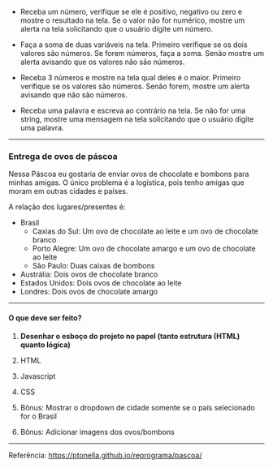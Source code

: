 * Receba um número, verifique se ele é positivo, negativo ou zero e mostre o resultado na tela. Se o valor não for numérico, mostre um alerta na tela solicitando que o usuário digite um número.

* Faça a soma de duas variáveis na tela. Primeiro verifique se os dois valores são números. Se forem números, faça a soma. Senão mostre um alerta avisando que os valores não são números.

* Receba 3 números e mostre na tela qual deles é o maior. Primeiro verifique se os valores são números. Senão forem, mostre um alerta avisando que não são números.

* Receba uma palavra e escreva ao contrário na tela. Se não for uma string, mostre uma mensagem na tela solicitando que o usuário digite uma palavra.


***

### Entrega de ovos de páscoa

Nessa Páscoa eu gostaria de enviar ovos de chocolate e bombons para minhas amigas. O único problema é a logística, pois tenho amigas que moram em outras cidades e países.

A relação dos lugares/presentes é:

* Brasil
  - Caxias do Sul: Um ovo de chocolate ao leite e um ovo de chocolate branco
  - Porto Alegre: Um ovo de chocolate amargo e um ovo de chocolate ao leite
  - São Paulo: Duas caixas de bombons
* Austrália: Dois ovos de chocolate branco
* Estados Unidos: Dois ovos de chocolate ao leite
* Londres: Dois ovos de chocolate amargo

***

#### O que deve ser feito?

1. **Desenhar o esboço do projeto no papel (tanto estrutura (HTML) quanto lógica)**
2. HTML
3. Javascript
4. CSS

5. Bônus: Mostrar o dropdown de cidade somente se o país selecionado for o Brasil
6. Bônus: Adicionar imagens dos ovos/bombons

***

Referência: https://ptonella.github.io/reprograma/pascoa/
